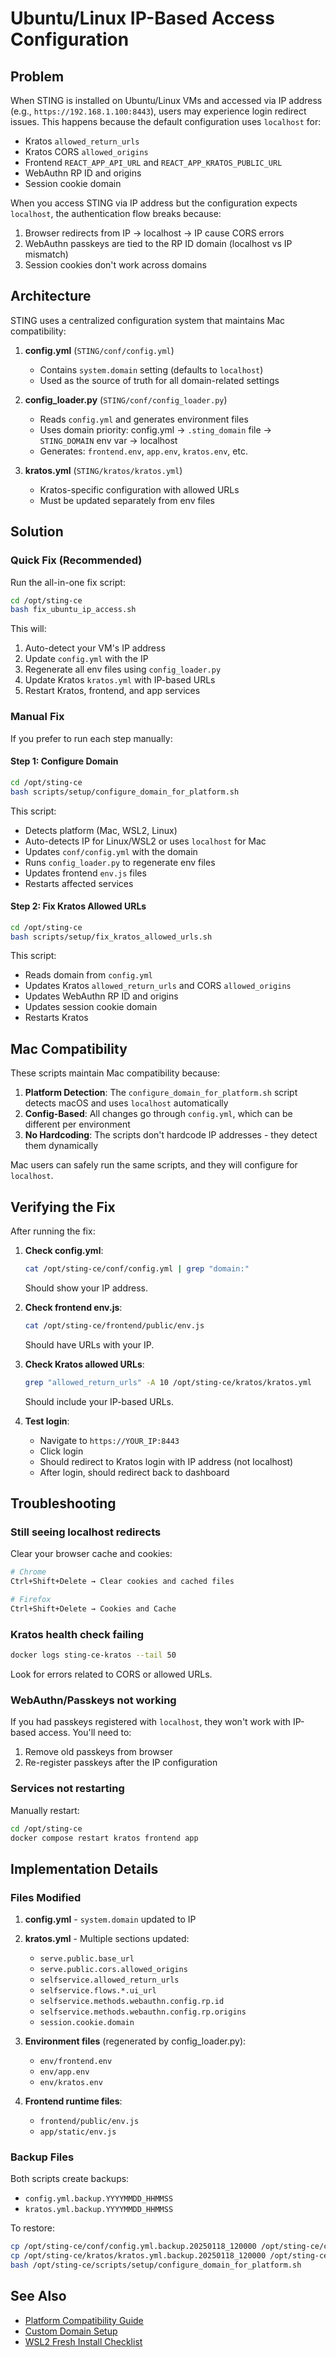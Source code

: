 # Ubuntu/Linux IP-Based Access Configuration

## Problem

When STING is installed on Ubuntu/Linux VMs and accessed via IP address (e.g., `https://192.168.1.100:8443`), users may experience login redirect issues. This happens because the default configuration uses `localhost` for:

- Kratos `allowed_return_urls`
- Kratos CORS `allowed_origins`
- Frontend `REACT_APP_API_URL` and `REACT_APP_KRATOS_PUBLIC_URL`
- WebAuthn RP ID and origins
- Session cookie domain

When you access STING via IP address but the configuration expects `localhost`, the authentication flow breaks because:
1. Browser redirects from IP → localhost → IP cause CORS errors
2. WebAuthn passkeys are tied to the RP ID domain (localhost vs IP mismatch)
3. Session cookies don't work across domains

## Architecture

STING uses a centralized configuration system that maintains Mac compatibility:

1. **config.yml** (`STING/conf/config.yml`)
   - Contains `system.domain` setting (defaults to `localhost`)
   - Used as the source of truth for all domain-related settings

2. **config_loader.py** (`STING/conf/config_loader.py`)
   - Reads `config.yml` and generates environment files
   - Uses domain priority: config.yml → `.sting_domain` file → `STING_DOMAIN` env var → localhost
   - Generates: `frontend.env`, `app.env`, `kratos.env`, etc.

3. **kratos.yml** (`STING/kratos/kratos.yml`)
   - Kratos-specific configuration with allowed URLs
   - Must be updated separately from env files

## Solution

### Quick Fix (Recommended)

Run the all-in-one fix script:

```bash
cd /opt/sting-ce
bash fix_ubuntu_ip_access.sh
```

This will:
1. Auto-detect your VM's IP address
2. Update `config.yml` with the IP
3. Regenerate all env files using `config_loader.py`
4. Update Kratos `kratos.yml` with IP-based URLs
5. Restart Kratos, frontend, and app services

### Manual Fix

If you prefer to run each step manually:

#### Step 1: Configure Domain

```bash
cd /opt/sting-ce
bash scripts/setup/configure_domain_for_platform.sh
```

This script:
- Detects platform (Mac, WSL2, Linux)
- Auto-detects IP for Linux/WSL2 or uses `localhost` for Mac
- Updates `conf/config.yml` with the domain
- Runs `config_loader.py` to regenerate env files
- Updates frontend `env.js` files
- Restarts affected services

#### Step 2: Fix Kratos Allowed URLs

```bash
cd /opt/sting-ce
bash scripts/setup/fix_kratos_allowed_urls.sh
```

This script:
- Reads domain from `config.yml`
- Updates Kratos `allowed_return_urls` and CORS `allowed_origins`
- Updates WebAuthn RP ID and origins
- Updates session cookie domain
- Restarts Kratos

## Mac Compatibility

These scripts maintain Mac compatibility because:

1. **Platform Detection**: The `configure_domain_for_platform.sh` script detects macOS and uses `localhost` automatically
2. **Config-Based**: All changes go through `config.yml`, which can be different per environment
3. **No Hardcoding**: The scripts don't hardcode IP addresses - they detect them dynamically

Mac users can safely run the same scripts, and they will configure for `localhost`.

## Verifying the Fix

After running the fix:

1. **Check config.yml**:
   ```bash
   cat /opt/sting-ce/conf/config.yml | grep "domain:"
   ```
   Should show your IP address.

2. **Check frontend env.js**:
   ```bash
   cat /opt/sting-ce/frontend/public/env.js
   ```
   Should have URLs with your IP.

3. **Check Kratos allowed URLs**:
   ```bash
   grep "allowed_return_urls" -A 10 /opt/sting-ce/kratos/kratos.yml
   ```
   Should include your IP-based URLs.

4. **Test login**:
   - Navigate to `https://YOUR_IP:8443`
   - Click login
   - Should redirect to Kratos login with IP address (not localhost)
   - After login, should redirect back to dashboard

## Troubleshooting

### Still seeing localhost redirects

Clear your browser cache and cookies:
```bash
# Chrome
Ctrl+Shift+Delete → Clear cookies and cached files

# Firefox
Ctrl+Shift+Delete → Cookies and Cache
```

### Kratos health check failing

```bash
docker logs sting-ce-kratos --tail 50
```

Look for errors related to CORS or allowed URLs.

### WebAuthn/Passkeys not working

If you had passkeys registered with `localhost`, they won't work with IP-based access. You'll need to:
1. Remove old passkeys from browser
2. Re-register passkeys after the IP configuration

### Services not restarting

Manually restart:
```bash
cd /opt/sting-ce
docker compose restart kratos frontend app
```

## Implementation Details

### Files Modified

1. **config.yml** - `system.domain` updated to IP
2. **kratos.yml** - Multiple sections updated:
   - `serve.public.base_url`
   - `serve.public.cors.allowed_origins`
   - `selfservice.allowed_return_urls`
   - `selfservice.flows.*.ui_url`
   - `selfservice.methods.webauthn.config.rp.id`
   - `selfservice.methods.webauthn.config.rp.origins`
   - `session.cookie.domain`

3. **Environment files** (regenerated by config_loader.py):
   - `env/frontend.env`
   - `env/app.env`
   - `env/kratos.env`

4. **Frontend runtime files**:
   - `frontend/public/env.js`
   - `app/static/env.js`

### Backup Files

Both scripts create backups:
- `config.yml.backup.YYYYMMDD_HHMMSS`
- `kratos.yml.backup.YYYYMMDD_HHMMSS`

To restore:
```bash
cp /opt/sting-ce/conf/config.yml.backup.20250118_120000 /opt/sting-ce/conf/config.yml
cp /opt/sting-ce/kratos/kratos.yml.backup.20250118_120000 /opt/sting-ce/kratos/kratos.yml
bash /opt/sting-ce/scripts/setup/configure_domain_for_platform.sh
```

## See Also

- [Platform Compatibility Guide](../PLATFORM_COMPATIBILITY_GUIDE.md)
- [Custom Domain Setup](custom-domain-setup.md)
- [WSL2 Fresh Install Checklist](WSL2_FRESH_INSTALL_CHECKLIST.md)
